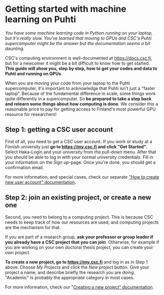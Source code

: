 # Getting started with machine learning on Puhti

*You have some machine learning code in Python running on your laptop, but it's
really slow. You've learned that moving to GPUs and CSC's Puhti supercomputer
might be the answer but the documentation seems a bit daunting.*

CSC's computing environment is well-documented at <https://docs.csc.fi>, but for
a newcomer it might be a bit difficult to know how to get started. **This guide
will show you, step by step, how to get your codes and data to Puhti and running
on GPUs**.

When you are moving your code from your laptop to the Puhti supercomputer, it's
important to acknowledge that Puhti isn't just a "faster laptop". Because of the
fundamental difference in scale, some things work quite differently in a
supercomputer. So **be prepared to take a step back and relearn some things
about how computing is done**. We consider this a reasonable price to pay for
getting access to Finland's most powerful GPU resource for researchers!

## Step 1: getting a CSC user account

First of all, you need to get a CSC user account. If you work or study at a
Finnish university just **go to <https://my.csc.fi> and click "Get Started"**.
Select Haka-Login and your university from the pull-down menu. After that you
should be able to log in with your normal university credentials. Fill in your
information on the *Sign up*-page. Once you're done, you should get a confirmation
email.

For more information, and special cases, check our separate ["How to create new
user account" documentation](../../accounts/how-to-create-new-user-account.md).

## Step 2: join an existing project, or create a new one

Second, you need to belong to a computing project. This is because CSC needs to
keep track of how our resources are used, and computing projects are the
mechanism for that. 

If you are part of a research group, **ask your professor or group leader if you
already have a CSC project that you can join**. Otherwise, for example if you
are working on your own doctoral thesis project, you can create your own
project.

**To create a new project, go to <https://my.csc.fi>** and log in as in Step 1
above. Choose *My Projects* and click the *New project* button. Give your
project a name, and describe briefly the research you are doing. "Academic" is
probably the appropriate category in most cases.

For more information, check our "[Creating a new project"
documentation](../../accounts/how-to-create-new-project.md).

<!-- ## Step xx -->

<!-- PyTorch code from github, CIFAR data? Own code, or from recent paper? -->
<!-- `pip install --user`? -->


<!-- ## Step nn: slurm -->

<!-- Puhti is a supercomputer cluster, which means that it's a collection of hundreds -->
<!-- of computers. Instead of running programs directly, they are put in a queue and -->
<!-- a scheduling system (called "Slurm") decides when and where the program will -->
<!-- run. -->

<!-- - gputest -->


<!-- ## Step last: check results -->

<!-- Check slurm*out etc etc. -->
